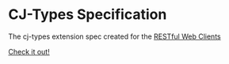 # CJ-Types Specification

The cj-types extension spec created for the [RESTful Web Clients](http://shop.oreilly.com/product/0636920037958.do)

[Check it out!](http://rwcbook.github.io/cj-types-spec/)
